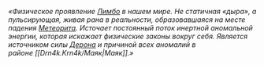 _«Физическое проявление [Лимбо](https://github.com/Deron4iik/Lore/blob/main/Drn4k.Krn4k/%D0%9B%D0%B8%D0%BC%D0%B1%D0%BE.md) в нашем мире. Не статичная «дыра», а пульсирующая, живая рана в реальности, образовавшаяся на месте падения [Метеорита](https://github.com/Deron4iik/Lore/blob/main/Drn4k.Krn4k/%D0%9C%D0%B5%D1%82%D0%B5%D0%BE%D1%80%D0%B8%D1%82.md). Источает постоянный поток инертной аномальной энергии, которая искажает физические законы вокруг себя. Является источником силы [Дерона](https://github.com/Deron4iik/Lore/blob/main/Drn4k.Krn4k/%D0%94%D0%B5%D1%80%D0%BE%D0%BD.md) и причиной всех аномалий в районе [[Drn4k.Krn4k/Маяк|Маяк]].»_
